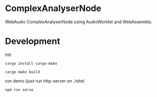 
ComplexAnalyserNode
===================

WebAudio ComplexAnalyserNode using AudioWorklet and WebAssembly.


Development
=============

init
```
cargo install cargo-make
```

```
cargo make build
```

run demo (just run http-server on ./site)
```
npm run serve
```
